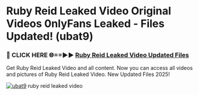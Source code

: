 # Ruby Reid Leaked Video Original Videos 0nlyFans Leaked - Files Updated! (ubat9)

<h3>🔴 CLICK HERE 🌐==►► <a href="https://tinyurl.com/3hn5wdd3" rel="nofollow">Ruby Reid Leaked Video Updated Files</a></h3>

Get Ruby Reid Leaked Video and all content. Now you can access all videos and pictures of Ruby Reid Leaked Video. New Updated Files 2025!

[![ubat9](https://i.imgur.com/4HnBqBT.gif)](https://tinyurl.com/3hn5wdd3)
ruby reid leaked video